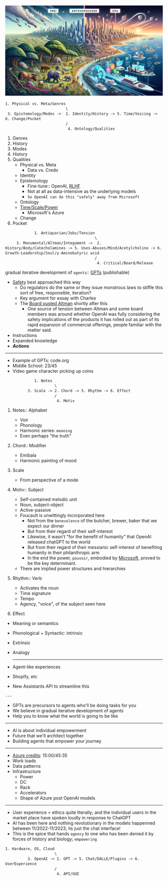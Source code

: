 ![](anthropocene.png)

```
1. Physical vs. Meta/Genres
                           \
 3. Epistemology/Modes ->  2. Identity/History -> 5. Time/Voicing -> 6. Change/Pocket
                           /
                            4. Ontology/Qualities
```

1. Genres
2. History
3. Modes
4. History
5. Qualities
   - Physical vs. Meta
     - Data vs. Credo
   - Identity
   - Epistemology
     - Fine-tune:: OpenAI, [RLHF](https://en.wikipedia.org/wiki/Reinforcement_learning_from_human_feedback)
     - Not at all as data-intensive as the underlying models
     - `So OpenAI can do this "safely" away from Microsoft`
   - Ontology
   - [Time](https://github.com/abikesa/openai/blob/main/anthropocene.png)[/](https://www.youtube.com/watch?v=tY6Y4YjinDg)[Scale](https://www.youtube.com/watch?v=L_Guz73e6fw)[/](https://www.youtube.com/watch?v=NjpNG0CJRMM)[Power](https://www.youtube.com/watch?v=U9mJuUkhUzk)
     - Microsoft's Azure
   - Change
6. Pocket
   
```
             1. Antiquarian/Jobs/Tension
                                        \
     3. Monumental/Altman/Integument ->  2. History/Body/Catecholamines -> 5. Uses-Abuses/Mind/Acetylcholine -> 6. Growth-Leadership/Soul/γ-Aminobutyric acid
                                        /
                                         4. Critical/Board/Release
```
   
   gradual iterative development of `agents`:: [GPTs](https://www.youtube.com/watch?v=U9mJuUkhUzk) (publishable)
   - [Safety](https://www.youtube.com/watch?v=U9mJuUkhUzk) best approached this way
     - Do regulators do the same or they issue monstrous laws to stiffle this sort of free, responsible, iteration?
     - Key argument for essay with Charles
     - The [Board ousted Altman](https://www.wsj.com/tech/sam-altman-departs-open-ai-mira-murati-interim-ceo-41f6d51e) shortly after this
       - One source of tension between Altman and some board members was around whether OpenAI was fully considering the safety implications of the products it has rolled out as part of its rapid expansion of commercial offerings, people familiar with the matter said.
   - Instructions
   - Expanded knowledge
   - ***Actions***
  
   ---

   - Example of GPTs: code.org
   - Middle School: 23/45
   - Video game character picking up coins

```
             1. Notes
                      \
          3. Scale -> 2. Chord -> 5. Rhythm -> 6. Effect
                      /
                       4. Motiv
```

1. Notes:: Alphabet
   - Voir
   - Phonology
   - Harmonic series: `meaning`
   - Even perhaps "the truth"
     
3. Chord:: Modifier
   - Emibala
   - Harmonic painting of mood

5. Scale
   - From perspective of a mode
     
7. Motiv:: Subject
   - Self-contained melodic unit
   - Noun, subject-object
   - Active-passive
   - Foucault is unwittingly incorporated here
     - Not from the `benevolence` of the butcher, brewer, baker that we expect our dinner
     - But from their regard of their self-interest
     - Likewise, it wasn't "for the benefit of humanity" that OpenAI released chatGPT to the world
     - But from their regard of their messianic self-interest of benefiting humanity in their philanthropic arm
     - In the end the power, `pouvoir`, embodied by [Microsoft](https://en.wikipedia.org/wiki/Sam_Altman#Microsoft), proved to be the key determinant.
   - There are implied power structures and hierarchies
   
9. Rhythm:: Verb
   - Activates the noun
   - Time signature
   - Tempo
   - Agency, "voice", of the subject seen here
    
11. Effect
   - Meaning or semantics
   - Phonological + Syntactic: intrinsic
   - Extrinsic
   - Analogy


      ---
     
   - Agent-like experiences
   - Shopify, etc
   - New Assistants API to streamline this

    ---

   - GPTs are precursors to agents who'll be doing tasks for you
   - We believe in gradual iterative development of agents
   - Help you to know what the world is going to be like
  
   ---

   - AI is about individual empowerment
   - Future that we'll architect together
   - Building agents that empower your journey

   ---

   - [Azure credits](https://www.youtube.com/watch?v=U9mJuUkhUzk): 15:00/45:35
   - Work loads
   - Data patterns
   - Infrastructure
     - Power
     - DC
     - Rack
     - Accelerators
     - Shape of Azure post OpenAI models
  
   ---

   - User experience = ethics quite literally; and the individual users in the market place have spoken loudly in response to ChatGPT
   - AI has been here and nothing revolutionary in the models happenned between 11/2022-11/2023; its just the chat interface!
   - This is the spice that hands `agency` to one who has been denied it by forces of history and biology; `empowering`

   
```
1. Hardware, OS, Cloud
                      \
          3. OpenAI -> 2. GPT -> 5. Chat/DALLE/Plugins -> 6. UserExperience
                      /
                       4. API/GUI
```
